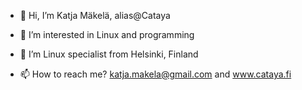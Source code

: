 - 👋 Hi, I’m Katja Mäkelä, alias@Cataya
- 👀 I’m interested in Linux and programming
- 🌱 I’m Linux specialist from Helsinki, Finland

- 📫 How to reach me? katja.makela@gmail.com and www.cataya.fi

<!---
Cataya/Cataya is a ✨ special ✨ repository because its `README.md` (this file) appears on your GitHub profile.
You can click the Preview link to take a look at your changes.
--->
